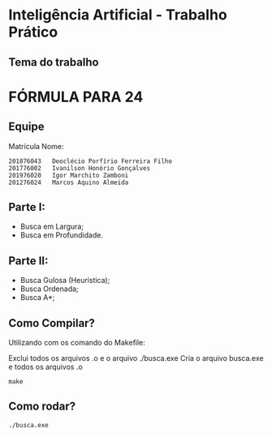 # Inteligência Artificial - Trabalho Prático

## Tema do trabalho
# FÓRMULA PARA 24

## Equipe

Matrícula   Nome:
```
201876043   Deoclécio Porfírio Ferreira Filho
201776002   Ivanilson Honório Gonçalves
201976020   Igor Marchito Zamboni
201276024   Marcos Aquino Almeida
```

## Parte I:

- Busca em Largura;
- Busca em Profundidade.

## Parte II:

- Busca Gulosa (Heurística);
- Busca Ordenada;
- Busca A*;

## Como Compilar?

Utilizando com os comando do Makefile:

Exclui todos os arquivos .o e o arquivo ./busca.exe
Cria o arquivo busca.exe e todos os arquivos .o
```
make
```
## Como rodar?

```
./busca.exe
```
